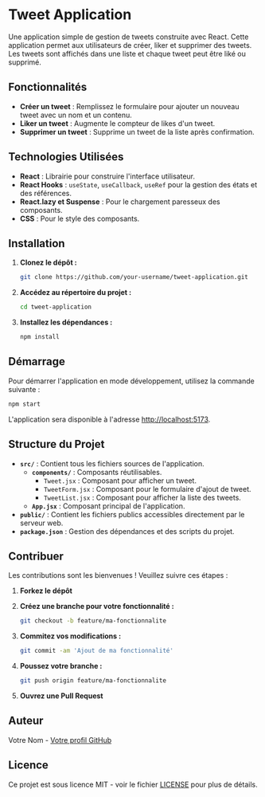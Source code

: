 

# Tweet Application

Une application simple de gestion de tweets construite avec React. Cette application permet aux utilisateurs de créer, liker et supprimer des tweets. Les tweets sont affichés dans une liste et chaque tweet peut être liké ou supprimé.

## Fonctionnalités

- **Créer un tweet** : Remplissez le formulaire pour ajouter un nouveau tweet avec un nom et un contenu.
- **Liker un tweet** : Augmente le compteur de likes d'un tweet.
- **Supprimer un tweet** : Supprime un tweet de la liste après confirmation.

## Technologies Utilisées

- **React** : Librairie pour construire l'interface utilisateur.
- **React Hooks** : `useState`, `useCallback`, `useRef` pour la gestion des états et des références.
- **React.lazy et Suspense** : Pour le chargement paresseux des composants.
- **CSS** : Pour le style des composants.

## Installation

1. **Clonez le dépôt :**

   ```bash
   git clone https://github.com/your-username/tweet-application.git
   ```

2. **Accédez au répertoire du projet :**

   ```bash
   cd tweet-application
   ```

3. **Installez les dépendances :**

   ```bash
   npm install
   ```

## Démarrage

Pour démarrer l'application en mode développement, utilisez la commande suivante :

```bash
npm start
```

L'application sera disponible à l'adresse [http://localhost:5173](http://localhost:5173).

## Structure du Projet

- **`src/`** : Contient tous les fichiers sources de l'application.
  - **`components/`** : Composants réutilisables.
    - `Tweet.jsx` : Composant pour afficher un tweet.
    - `TweetForm.jsx` : Composant pour le formulaire d'ajout de tweet.
    - `TweetList.jsx` : Composant pour afficher la liste des tweets.
  - **`App.jsx`** : Composant principal de l'application.
- **`public/`** : Contient les fichiers publics accessibles directement par le serveur web.
- **`package.json`** : Gestion des dépendances et des scripts du projet.

## Contribuer

Les contributions sont les bienvenues ! Veuillez suivre ces étapes :

1. **Forkez le dépôt**
2. **Créez une branche pour votre fonctionnalité :**

   ```bash
   git checkout -b feature/ma-fonctionnalite
   ```

3. **Commitez vos modifications :**

   ```bash
   git commit -am 'Ajout de ma fonctionnalité'
   ```

4. **Poussez votre branche :**

   ```bash
   git push origin feature/ma-fonctionnalite
   ```

5. **Ouvrez une Pull Request**

## Auteur

Votre Nom - [Votre profil GitHub](https://github.com/your-username)

## Licence

Ce projet est sous licence MIT - voir le fichier [LICENSE](LICENSE) pour plus de détails.

